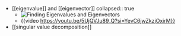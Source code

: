 - [[eigenvalue]] and [[eigenvector]]
  collapsed:: true
	- ![Finding Eigenvalues and Eigenvectors](https://i.ytimg.com/vi/TQvxWaQnrqI/sddefault.jpg)
	- {{video https://youtu.be/5UjQVJu89_Q?si=YevC6jwZkzjOxirM}}
- [[singular value decomposition]]